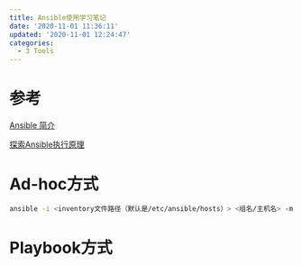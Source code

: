 ```yaml
---
title: Ansible使用学习笔记
date: '2020-11-01 11:36:11'
updated: '2020-11-01 12:24:47'
categories:
  - 3 Tools
---
```

# 参考

[Ansible 简介](https://jin-yang.github.io/post/python-ansible.html)

[探索Ansible执行原理](https://www.the5fire.com/explore-the-ansible.html)

# Ad-hoc方式

```sh
ansible -i <inventory文件路径（默认是/etc/ansible/hosts）> <组名/主机名> -m <模块名（默认是command）> -a <参数>
```



# Playbook方式

